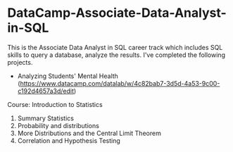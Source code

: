 # DataCamp-Associate-Data-Analyst-in-SQL
This is the Associate Data Analyst in SQL career track which includes SQL skills to query a database, analyze the results.
I've completed the following projects.
* Analyzing Students' Mental Health
(https://www.datacamp.com/datalab/w/4c82bab7-3d5d-4a53-9c00-c192d4657a3d/edit)

Course: Introduction to Statistics
1. Summary Statistics
2. Probability and distributions
3. More Distributions and the Central Limit Theorem
4. Correlation and Hypothesis Testing
